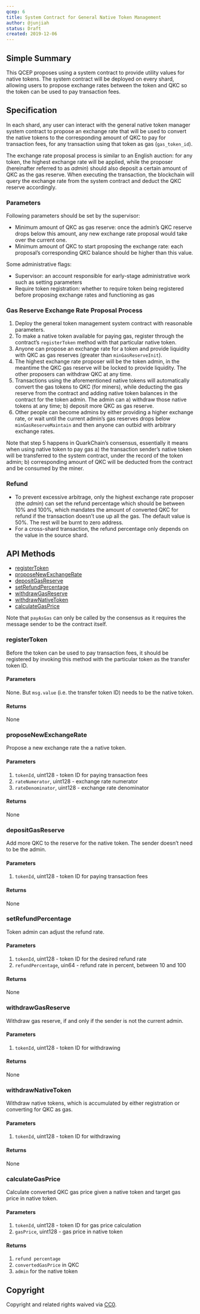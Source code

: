 ```yaml
---
qcep: 6
title: System Contract for General Native Token Management
author: @junjiah
status: Draft
created: 2019-12-06
---
```


## Simple Summary
This QCEP proposes using a system contract to provide utility values for native tokens. The system contract will be deployed on every shard, allowing users to propose exchange rates between the token and QKC so the token can be used to pay transaction fees.


## Specification
In each shard, any user can interact with the general native token manager system contract to propose an exchange rate that will be used to convert the native tokens to the corresponding amount of QKC to pay for transaction fees, for any transaction using that token as gas (`gas_token_id`).

The exchange rate proposal process is similar to an English auction: for any token, the highest exchange rate will be applied, while the proposer (hereinafter referred to as *admin*) should also deposit a certain amount of QKC as the gas reserve. When executing the transaction, the blockchain will query the exchange rate from the system contract and deduct the QKC reserve accordingly.


### Parameters
Following parameters should be set by the supervisor:

- Minimum amount of QKC as gas reserve: once the admin’s QKC reserve drops below this amount, any new exchange rate proposal would take over the current one.
- Minimum amount of QKC to start proposing the exchange rate: each proposal’s corresponding QKC balance should be higher than this value.

Some administrative flags:

- Supervisor: an account responsible for early-stage administrative work such as setting parameters
- Require token registration: whether to require token being registered before proposing exchange rates and functioning as gas

### Gas Reserve Exchange Rate Proposal Process
1. Deploy the general token management system contract with reasonable parameters.
1. To make a native token available for paying gas, register through the contract’s `registerToken` method with that particular native token.
1. Anyone can propose an exchange rate for a token and provide liquidity with QKC as gas reserves (greater than `minGasReserveInit`).
1. The highest exchange rate proposer will be the token admin, in the meantime the QKC gas reserve will be locked to provide liquidity. The other proposers can withdraw QKC at any time.
1. Transactions using the aforementioned native tokens will automatically convert the gas tokens to QKC (for miners), while deducting the gas reserve from the contract and adding native token balances in the contract for the token admin. The admin can a) withdraw those native tokens at any time; b) deposit more QKC as gas reserve.
1. Other people can become admins by either providing a higher exchange rate, or wait until the current admin’s gas reserves drops below `minGasReserveMaintain` and then anyone can outbid with arbitrary exchange rates.

Note that step 5 happens in QuarkChain’s consensus, essentially it means when using native token to pay gas a) the transaction sender’s native token will be transferred to the system contract, under the record of the token admin; b) corresponding amount of QKC will be deducted from the contract and be consumed by the miner.

### Refund
- To prevent excessive arbitrage, only the highest exchange rate proposer (the *admin*) can set the refund percentage which should be between 10% and 100%, which mandates the amount of converted QKC for refund if the transaction doesn’t use up all the gas. The default value is 50%. The rest will be burnt to zero address.
- For a cross-shard transaction, the refund percentage only depends on the value in the source shard.

## API Methods

- [registerToken](#registertoken)
- [proposeNewExchangeRate](#proposenewexchangerate)
- [depositGasReserve](#depositgasreserve)
- [setRefundPercentage](#setrefundpercentage)
- [withdrawGasReserve](#withdrawgasreserve)
- [withdrawNativeToken](#withdrawnativetoken)
- [calculateGasPrice](#calculategasprice)

Note that `payAsGas` can only be called by the consensus as it requires the message sender to be the contract itself.

### registerToken

Before the token can be used to pay transaction fees, it should be registered by invoking this method with the particular token as the transfer token ID.

#### Parameters

None. But `msg.value` (i.e. the transfer token ID) needs to be the native token.

#### Returns

None

### proposeNewExchangeRate

Propose a new exchange rate the a native token.

#### Parameters

1. `tokenId`, uint128 - token ID for paying transaction fees
1. `rateNumerator`, uint128 - exchange rate numerator
1. `rateDenominator`, uint128 - exchange rate denominator

#### Returns

None

### depositGasReserve

Add more QKC to the reserve for the native token. The sender doesn’t need to be the admin.

#### Parameters

1. `tokenId`, uint128 - token ID for paying transaction fees

#### Returns

None

### setRefundPercentage

Token admin can adjust the refund rate.

#### Parameters

1. `tokenId`, uint128 - token ID for the desired refund rate
1. `refundPercentage`, uin64 - refund rate in percent, between 10 and 100

#### Returns

None

### withdrawGasReserve

Withdraw gas reserve, if and only if the sender is not the current admin.

#### Parameters

1. `tokenId`, uint128 - token ID for withdrawing

#### Returns

None

### withdrawNativeToken

Withdraw native tokens, which is accumulated by either registration or converting for QKC as gas.

#### Parameters

1. `tokenId`, uint128 - token ID for withdrawing

#### Returns

None

### calculateGasPrice

Calculate converted QKC gas price given a native token and target gas price in native token.

#### Parameters

1. `tokenId`, uint128 - token ID for gas price calculation
1. `gasPrice`, uint128 - gas price in native token

#### Returns

1. `refund percentage` 
1. `convertedGasPrice` in QKC
1. `admin` for the native token

## Copyright
Copyright and related rights waived via [CC0](https://creativecommons.org/publicdomain/zero/1.0/).


